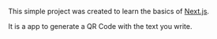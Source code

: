 

This simple project was created to learn the basics of [Next.js](https://nextjs.org/).

It is a app to generate a QR Code with the text you write.